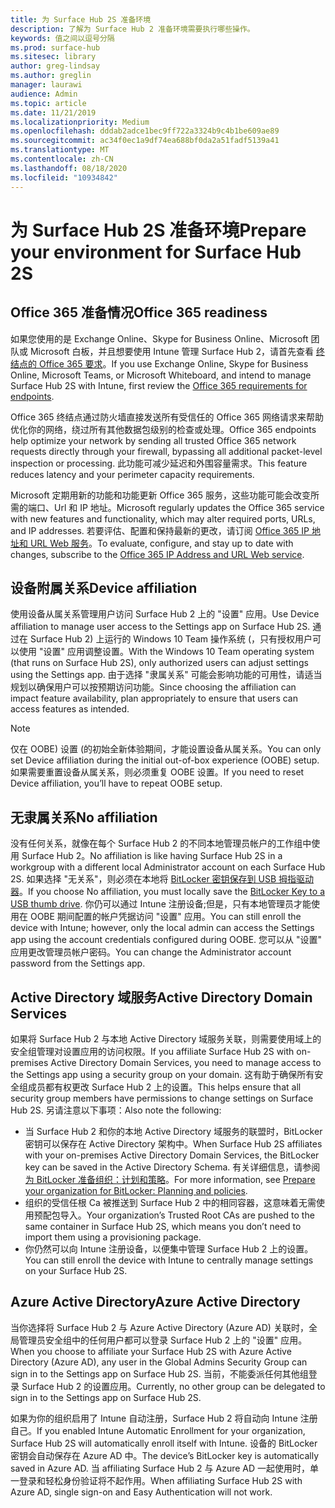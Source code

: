 ```yaml
---
title: 为 Surface Hub 2S 准备环境
description: 了解为 Surface Hub 2 准备环境需要执行哪些操作。
keywords: 值之间以逗号分隔
ms.prod: surface-hub
ms.sitesec: library
author: greg-lindsay
ms.author: greglin
manager: laurawi
audience: Admin
ms.topic: article
ms.date: 11/21/2019
ms.localizationpriority: Medium
ms.openlocfilehash: dddab2adce1bec9ff722a3324b9c4b1be609ae89
ms.sourcegitcommit: ac34f0ec1a9df74ea688bf0da2a51fadf5139a41
ms.translationtype: MT
ms.contentlocale: zh-CN
ms.lasthandoff: 08/18/2020
ms.locfileid: "10934842"
---
```

# <span data-ttu-id="7833b-104">为 Surface Hub 2S 准备环境</span><span class="sxs-lookup"><span data-stu-id="7833b-104">Prepare your environment for Surface Hub 2S</span></span>

## <span data-ttu-id="7833b-105">Office 365 准备情况</span><span class="sxs-lookup"><span data-stu-id="7833b-105">Office 365 readiness</span></span>

<span data-ttu-id="7833b-106">如果您使用的是 Exchange Online、Skype for Business Online、Microsoft 团队或 Microsoft 白板，并且想要使用 Intune 管理 Surface Hub 2，请首先查看 [终结点的 Office 365 要求](https://docs.microsoft.com/office365/enterprise/office-365-endpoints)。</span><span class="sxs-lookup"><span data-stu-id="7833b-106">If you use Exchange Online, Skype for Business Online, Microsoft Teams, or Microsoft Whiteboard, and intend to manage Surface Hub 2S with Intune, first review the [Office 365 requirements for endpoints](https://docs.microsoft.com/office365/enterprise/office-365-endpoints).</span></span>

<span data-ttu-id="7833b-107">Office 365 终结点通过防火墙直接发送所有受信任的 Office 365 网络请求来帮助优化你的网络，绕过所有其他数据包级别的检查或处理。</span><span class="sxs-lookup"><span data-stu-id="7833b-107">Office 365 endpoints help optimize your network by sending all trusted Office 365 network requests directly through your firewall, bypassing all additional packet-level inspection or processing.</span></span> <span data-ttu-id="7833b-108">此功能可减少延迟和外围容量需求。</span><span class="sxs-lookup"><span data-stu-id="7833b-108">This feature reduces latency and your perimeter capacity requirements.</span></span>

<span data-ttu-id="7833b-109">Microsoft 定期用新的功能和功能更新 Office 365 服务，这些功能可能会改变所需的端口、Url 和 IP 地址。</span><span class="sxs-lookup"><span data-stu-id="7833b-109">Microsoft regularly updates the Office 365 service with new features and functionality, which may alter required ports, URLs, and IP addresses.</span></span> <span data-ttu-id="7833b-110">若要评估、配置和保持最新的更改，请订阅 [Office 365 IP 地址和 URL Web 服务](https://docs.microsoft.com/office365/enterprise/office-365-ip-web-service)。</span><span class="sxs-lookup"><span data-stu-id="7833b-110">To evaluate, configure, and stay up to date with changes, subscribe to the [Office 365 IP Address and URL Web service](https://docs.microsoft.com/office365/enterprise/office-365-ip-web-service).</span></span>

## <span data-ttu-id="7833b-111">设备附属关系</span><span class="sxs-lookup"><span data-stu-id="7833b-111">Device affiliation</span></span>

<span data-ttu-id="7833b-112">使用设备从属关系管理用户访问 Surface Hub 2 上的 "设置" 应用。</span><span class="sxs-lookup"><span data-stu-id="7833b-112">Use Device affiliation to manage user access to the Settings app on Surface Hub 2S.</span></span>
<span data-ttu-id="7833b-113">通过在 Surface Hub 2) 上运行的 Windows 10 Team 操作系统 (，只有授权用户可以使用 "设置" 应用调整设置。</span><span class="sxs-lookup"><span data-stu-id="7833b-113">With the Windows 10 Team operating system (that runs on Surface Hub 2S),  only authorized users can adjust settings using the Settings app.</span></span> <span data-ttu-id="7833b-114">由于选择 "隶属关系" 可能会影响功能的可用性，请适当规划以确保用户可以按预期访问功能。</span><span class="sxs-lookup"><span data-stu-id="7833b-114">Since choosing the affiliation can impact feature availability, plan appropriately to ensure that users can access features as intended.</span></span>

> [!NOTE]
> <span data-ttu-id="7833b-115">仅在 OOBE) 设置 (的初始全新体验期间，才能设置设备从属关系。</span><span class="sxs-lookup"><span data-stu-id="7833b-115">You can only set Device affiliation during the initial out-of-box experience (OOBE) setup.</span></span> <span data-ttu-id="7833b-116">如果需要重置设备从属关系，则必须重复 OOBE 设置。</span><span class="sxs-lookup"><span data-stu-id="7833b-116">If you need to reset Device affiliation, you’ll have to repeat OOBE setup.</span></span>

## <span data-ttu-id="7833b-117">无隶属关系</span><span class="sxs-lookup"><span data-stu-id="7833b-117">No affiliation</span></span>

<span data-ttu-id="7833b-118">没有任何关系，就像在每个 Surface Hub 2 的不同本地管理员帐户的工作组中使用 Surface Hub 2。</span><span class="sxs-lookup"><span data-stu-id="7833b-118">No affiliation is like having Surface Hub 2S in a workgroup with a different local Administrator account on each Surface Hub 2S.</span></span> <span data-ttu-id="7833b-119">如果选择 "无关系"，则必须在本地将 [BitLocker 密钥保存到 USB 拇指驱动器](https://docs.microsoft.com/windows/security/information-protection/bitlocker/bitlocker-key-management-faq)。</span><span class="sxs-lookup"><span data-stu-id="7833b-119">If you choose No affiliation, you must locally save the [BitLocker Key to a USB thumb drive](https://docs.microsoft.com/windows/security/information-protection/bitlocker/bitlocker-key-management-faq).</span></span> <span data-ttu-id="7833b-120">你仍可以通过 Intune 注册设备;但是，只有本地管理员才能使用在 OOBE 期间配置的帐户凭据访问 "设置" 应用。</span><span class="sxs-lookup"><span data-stu-id="7833b-120">You can still enroll the device with Intune; however, only the local admin can access the Settings app using the account credentials configured during OOBE.</span></span> <span data-ttu-id="7833b-121">您可以从 "设置" 应用更改管理员帐户密码。</span><span class="sxs-lookup"><span data-stu-id="7833b-121">You can change the Administrator account password from the Settings app.</span></span>

## <span data-ttu-id="7833b-122">Active Directory 域服务</span><span class="sxs-lookup"><span data-stu-id="7833b-122">Active Directory Domain Services</span></span>

<span data-ttu-id="7833b-123">如果将 Surface Hub 2 与本地 Active Directory 域服务关联，则需要使用域上的安全组管理对设置应用的访问权限。</span><span class="sxs-lookup"><span data-stu-id="7833b-123">If you affiliate Surface Hub 2S with on-premises Active Directory Domain Services, you need to manage access to the Settings app using a security group on your domain.</span></span> <span data-ttu-id="7833b-124">这有助于确保所有安全组成员都有权更改 Surface Hub 2 上的设置。</span><span class="sxs-lookup"><span data-stu-id="7833b-124">This helps ensure that all security group members have permissions to change settings on Surface Hub 2S.</span></span> <span data-ttu-id="7833b-125">另请注意以下事项：</span><span class="sxs-lookup"><span data-stu-id="7833b-125">Also note the following:</span></span>

- <span data-ttu-id="7833b-126">当 Surface Hub 2 和你的本地 Active Directory 域服务的联盟时，BitLocker 密钥可以保存在 Active Directory 架构中。</span><span class="sxs-lookup"><span data-stu-id="7833b-126">When Surface Hub 2S affiliates with your on-premises Active Directory Domain Services, the BitLocker key can be saved in the Active Directory Schema.</span></span> <span data-ttu-id="7833b-127">有关详细信息，请参阅 [为 BitLocker 准备组织：计划和策略](https://docs.microsoft.com/windows/security/information-protection/bitlocker/prepare-your-organization-for-bitlocker-planning-and-policies)。</span><span class="sxs-lookup"><span data-stu-id="7833b-127">For more information, see [Prepare your organization for BitLocker: Planning and policies](https://docs.microsoft.com/windows/security/information-protection/bitlocker/prepare-your-organization-for-bitlocker-planning-and-policies).</span></span> 
- <span data-ttu-id="7833b-128">组织的受信任根 Ca 被推送到 Surface Hub 2 中的相同容器，这意味着无需使用预配包导入。</span><span class="sxs-lookup"><span data-stu-id="7833b-128">Your organization’s Trusted Root CAs are pushed to the same container in Surface Hub 2S, which means you don’t need to import them using a provisioning package.</span></span>
- <span data-ttu-id="7833b-129">你仍然可以向 Intune 注册设备，以便集中管理 Surface Hub 2 上的设置。</span><span class="sxs-lookup"><span data-stu-id="7833b-129">You can still enroll the device with Intune to centrally manage settings on your Surface Hub 2S.</span></span>

## <span data-ttu-id="7833b-130">Azure Active Directory</span><span class="sxs-lookup"><span data-stu-id="7833b-130">Azure Active Directory</span></span>

<span data-ttu-id="7833b-131">当你选择将 Surface Hub 2 与 Azure Active Directory (Azure AD) 关联时，全局管理员安全组中的任何用户都可以登录 Surface Hub 2 上的 "设置" 应用。</span><span class="sxs-lookup"><span data-stu-id="7833b-131">When you choose to affiliate your Surface Hub 2S with Azure Active Directory (Azure AD), any user in the Global Admins Security Group can sign in to the Settings app on Surface Hub 2S.</span></span> <span data-ttu-id="7833b-132">当前，不能委派任何其他组登录 Surface Hub 2 的设置应用。</span><span class="sxs-lookup"><span data-stu-id="7833b-132">Currently, no other group can be delegated to sign in to the Settings app on Surface Hub 2S.</span></span>

<span data-ttu-id="7833b-133">如果为你的组织启用了 Intune 自动注册，Surface Hub 2 将自动向 Intune 注册自己。</span><span class="sxs-lookup"><span data-stu-id="7833b-133">If you enabled Intune Automatic Enrollment for your organization, Surface Hub 2S will automatically enroll itself with Intune.</span></span> <span data-ttu-id="7833b-134">设备的 BitLocker 密钥会自动保存在 Azure AD 中。</span><span class="sxs-lookup"><span data-stu-id="7833b-134">The device’s BitLocker key is automatically saved in Azure AD.</span></span> <span data-ttu-id="7833b-135">当 affiliating Surface Hub 2 与 Azure AD 一起使用时，单一登录和轻松身份验证将不起作用。</span><span class="sxs-lookup"><span data-stu-id="7833b-135">When affiliating Surface Hub 2S with Azure AD, single sign-on and Easy Authentication will not work.</span></span>

